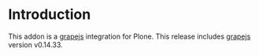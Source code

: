 # Introduction
This addon is a [grapejs](https://grapesjs.com/) integration for Plone. This release includes [grapejs](https://grapesjs.com/) version v0.14.33.
